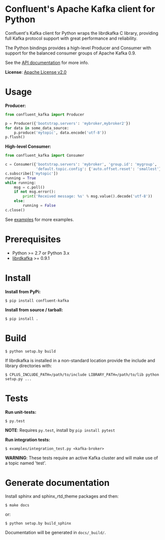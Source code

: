 Confluent's Apache Kafka client for Python
==========================================

Confluent's Kafka client for Python wraps the librdkafka C library, providing
full Kafka protocol support with great performance and reliability.

The Python bindings provides a high-level Producer and Consumer with support
for the balanced consumer groups of Apache Kafka 0.9.

See the [API documentation](http://docs.confluent.io/current/clients/confluent-kafka-python/index.html) for more info.

**License**: [Apache License v2.0](http://www.apache.org/licenses/LICENSE-2.0)


Usage
=====

**Producer:**

```python
from confluent_kafka import Producer

p = Producer({'bootstrap.servers': 'mybroker,mybroker2'})
for data in some_data_source:
    p.produce('mytopic', data.encode('utf-8'))
p.flush()
```


**High-level Consumer:**

```python
from confluent_kafka import Consumer

c = Consumer({'bootstrap.servers': 'mybroker', 'group.id': 'mygroup',
              'default.topic.config': {'auto.offset.reset': 'smallest'}})
c.subscribe(['mytopic'])
running = True
while running:
    msg = c.poll()
    if not msg.error():
        print('Received message: %s' % msg.value().decode('utf-8'))
    else:
        running = False
c.close()
```

See [examples](examples) for more examples.


Prerequisites
=============

 * Python >= 2.7 or Python 3.x
 * [librdkafka](https://github.com/edenhill/librdkafka) >= 0.9.1


Install
=======

**Install from PyPi:**

    $ pip install confluent-kafka


**Install from source / tarball:**

    $ pip install .


Build
=====

    $ python setup.by build

If librdkafka is installed in a non-standard location provide the include and library directories with:

    $ CPLUS_INCLUDE_PATH=/path/to/include LIBRARY_PATH=/path/to/lib python setup.py ...


Tests
=====


**Run unit-tests:**

    $ py.test

**NOTE**: Requires `py.test`, install by `pip install pytest`


**Run integration tests:**

    $ examples/integration_test.py <kafka-broker>

**WARNING**: These tests require an active Kafka cluster and will make use of a topic named 'test'.




Generate documentation
======================
Install sphinx and sphinx_rtd_theme packages and then:

    $ make docs

or:

    $ python setup.by build_sphinx

Documentation will be generated in `docs/_build/`.
